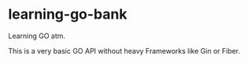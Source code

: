 # learning-go-bank

Learning GO atm.

This is a very basic GO API without heavy Frameworks like Gin or Fiber.
